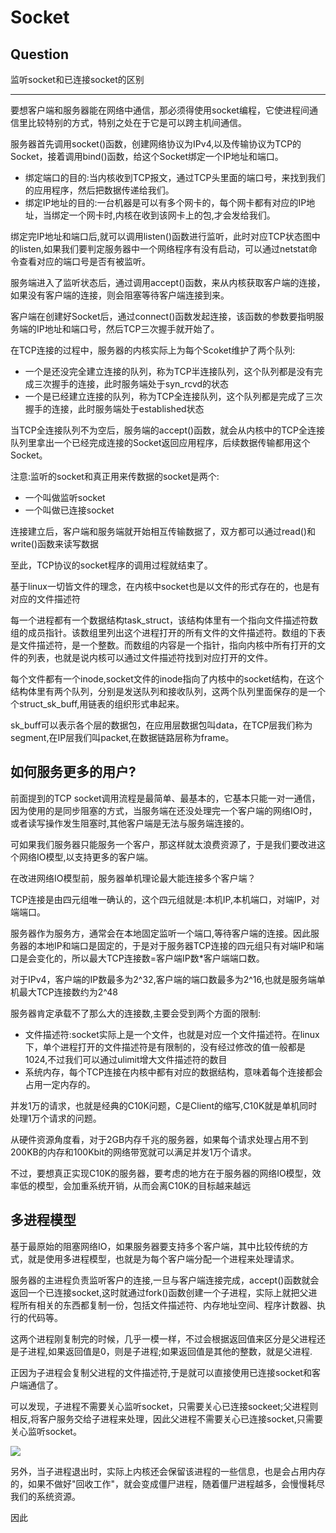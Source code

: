 # Socket

## Question

监听socket和已连接socket的区别

----

要想客户端和服务器能在网络中通信，那必须得使用socket编程，它使进程间通信里比较特别的方式，特别之处在于它是可以跨主机间通信。

服务器首先调用socket()函数，创建网络协议为IPv4,以及传输协议为TCP的Socket，接着调用bind()函数，给这个Socket绑定一个IP地址和端口。

+ 绑定端口的目的:当内核收到TCP报文，通过TCP头里面的端口号，来找到我们的应用程序，然后把数据传递给我们。
+ 绑定IP地址的目的:一台机器是可以有多个网卡的，每个网卡都有对应的IP地址，当绑定一个网卡时,内核在收到该网卡上的包,才会发给我们。

绑定完IP地址和端口后,就可以调用listen()函数进行监听，此时对应TCP状态图中的listen,如果我们要判定服务器中一个网络程序有没有启动，可以通过netstat命令查看对应的端口号是否有被监听。

服务端进入了监听状态后，通过调用accept()函数，来从内核获取客户端的连接，如果没有客户端的连接，则会阻塞等待客户端连接到来。

客户端在创建好Socket后，通过connect()函数发起连接，该函数的参数要指明服务端的IP地址和端口号，然后TCP三次握手就开始了。

在TCP连接的过程中，服务器的内核实际上为每个Scoket维护了两个队列:

+ 一个是还没完全建立连接的队列，称为TCP半连接队列，这个队列都是没有完成三次握手的连接，此时服务端处于syn_rcvd的状态
+ 一个是已经建立连接的队列，称为TCP全连接队列，这个队列都是完成了三次握手的连接，此时服务端处于established状态

当TCP全连接队列不为空后，服务端的accept()函数，就会从内核中的TCP全连接队列里拿出一个已经完成连接的Socket返回应用程序，后续数据传输都用这个Socket。

注意:监听的socket和真正用来传数据的socket是两个:

+ 一个叫做监听socket
+ 一个叫做已连接socket

连接建立后，客户端和服务端就开始相互传输数据了，双方都可以通过read()和write()函数来读写数据

至此，TCP协议的socket程序的调用过程就结束了。 

基于linux一切皆文件的理念，在内核中socket也是以文件的形式存在的，也是有对应的文件描述符

每一个进程都有一个数据结构task_struct，该结构体里有一个指向文件描述符数组的成员指针。该数组里列出这个进程打开的所有文件的文件描述符。数组的下表是文件描述符，是一个整数。而数组的内容是一个指针，指向内核中所有打开的文件的列表，也就是说内核可以通过文件描述符找到对应打开的文件。

每个文件都有一个inode,socket文件的inode指向了内核中的socket结构，在这个结构体里有两个队列，分别是发送队列和接收队列，这两个队列里面保存的是一个个struct_sk_buff,用链表的组织形式串起来。

sk_buff可以表示各个层的数据包，在应用层数据包叫data，在TCP层我们称为segment,在IP层我们叫packet,在数据链路层称为frame。

## 如何服务更多的用户?

前面提到的TCP socket调用流程是最简单、最基本的，它基本只能一对一通信，因为使用的是同步阻塞的方式，当服务端在还没处理完一个客户端的网络IO时，或者读写操作发生阻塞时,其他客户端是无法与服务端连接的。

可如果我们服务器只能服务一个客户，那这样就太浪费资源了，于是我们要改进这个网络IO模型,以支持更多的客户端。

在改进网络IO模型前，服务器单机理论最大能连接多个客户端？

TCP连接是由四元组唯一确认的，这个四元组就是:本机IP,本机端口，对端IP，对端端口。

服务器作为服务方，通常会在本地固定监听一个端口,等待客户端的连接。因此服务器的本地IP和端口是固定的，于是对于服务器TCP连接的四元组只有对端IP和端口是会变化的，所以最大TCP连接数=客户端IP数*客户端端口数。

对于IPv4，客户端的IP数最多为2^32,客户端的端口数最多为2^16,也就是服务端单机最大TCP连接数约为2^48

服务器肯定承载不了那么大的连接数,主要会受到两个方面的限制:

+ 文件描述符:socket实际上是一个文件，也就是对应一个文件描述符。在linux下，单个进程打开的文件描述符是有限制的，没有经过修改的值一般都是1024,不过我们可以通过ulimit增大文件描述符的数目
+ 系统内存，每个TCP连接在内核中都有对应的数据结构，意味着每个连接都会占用一定内存的。

并发1万的请求，也就是经典的C10K问题，C是Client的缩写,C10K就是单机同时处理1万个请求的问题。

从硬件资源角度看，对于2GB内存千兆的服务器，如果每个请求处理占用不到200KB的内存和100Kbit的网络带宽就可以满足并发1万个请求。

不过，要想真正实现C10K的服务器，要考虑的地方在于服务器的网络IO模型，效率低的模型，会加重系统开销，从而会离C10K的目标越来越远

## 多进程模型

基于最原始的阻塞网络IO，如果服务器要支持多个客户端，其中比较传统的方式，就是使用多进程模型，也就是为每个客户端分配一个进程来处理请求。

服务器的主进程负责监听客户的连接,一旦与客户端连接完成，accept()函数就会返回一个已连接socket,这时就通过fork()函数创建一个子进程，实际上就把父进程所有相关的东西都复制一份，包括文件描述符、内存地址空间、程序计数器、执行的代码等。

这两个进程刚复制完的时候，几乎一模一样，不过会根据返回值来区分是父进程还是子进程,如果返回值是0，则是子进程;如果返回值是其他的整数，就是父进程.

正因为子进程会复制父进程的文件描述符,于是就可以直接使用已连接socket和客户端通信了。

可以发现，子进程不需要关心监听socket，只需要关心已连接sockeet;父进程则相反,将客户服务交给子进程来处理，因此父进程不需要关心已连接socket,只需要关心监听socket。

![](https://img-blog.csdnimg.cn/img_convert/43fcfcc841d44f3b3263d6cb995863ef.png)

另外，当子进程退出时，实际上内核还会保留该进程的一些信息，也是会占用内存的，如果不做好"回收工作"，就会变成僵尸进程，随着僵尸进程越多，会慢慢耗尽我们的系统资源。

因此